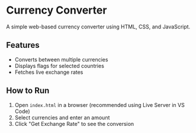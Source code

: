 # Currency Converter

A simple web-based currency converter using HTML, CSS, and JavaScript.

## Features
- Converts between multiple currencies
- Displays flags for selected countries
- Fetches live exchange rates

## How to Run
1. Open `index.html` in a browser (recommended using Live Server in VS Code)
2. Select currencies and enter an amount
3. Click "Get Exchange Rate" to see the conversion
